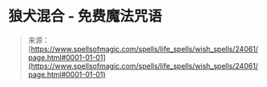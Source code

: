 <!--yml

category: 未分类

date: 2024-06-12 19:09:41

-->

# 狼犬混合 - 免费魔法咒语

> 来源：[https://www.spellsofmagic.com/spells/life_spells/wish_spells/24061/page.html#0001-01-01](https://www.spellsofmagic.com/spells/life_spells/wish_spells/24061/page.html#0001-01-01)
